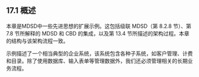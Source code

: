 ## 17.1 概述
本章是MDSD中一些先进思想的扩展示例。这包括级联 MDSD（第 8.2.8 节）、第 7.8 节所解释的 MDSD 和 CBD 的集成，以及第 13.4 节所描述的架构过程。本章的结构与该架构流程一致。

示例描述了一个相当典型的企业系统，该系统包含各种子系统，如客户管理、计费和目录。除了使用数据库、输入表单等管理数据外，我们还必须管理相关的长期业务流程。
